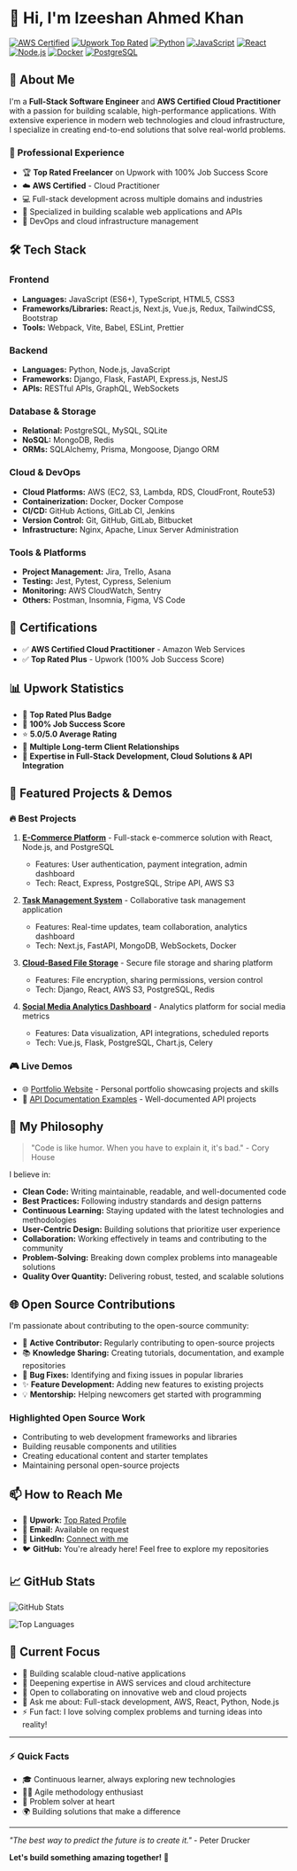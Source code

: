 # 👋 Hi, I'm Izeeshan Ahmed Khan

[![AWS Certified](https://img.shields.io/badge/AWS-Certified-FF9900?style=for-the-badge&logo=amazon-aws&logoColor=white)](https://aws.amazon.com/certification/)
[![Upwork Top Rated](https://img.shields.io/badge/Upwork-Top%20Rated-6fda44?style=for-the-badge&logo=upwork&logoColor=white)](https://www.upwork.com/)
[![Python](https://img.shields.io/badge/Python-3776AB?style=for-the-badge&logo=python&logoColor=white)](#)
[![JavaScript](https://img.shields.io/badge/JavaScript-F7DF1E?style=for-the-badge&logo=javascript&logoColor=black)](#)
[![React](https://img.shields.io/badge/React-61DAFB?style=for-the-badge&logo=react&logoColor=black)](#)
[![Node.js](https://img.shields.io/badge/Node.js-339933?style=for-the-badge&logo=node.js&logoColor=white)](#)
[![Docker](https://img.shields.io/badge/Docker-2496ED?style=for-the-badge&logo=docker&logoColor=white)](#)
[![PostgreSQL](https://img.shields.io/badge/PostgreSQL-316192?style=for-the-badge&logo=postgresql&logoColor=white)](#)

## 🚀 About Me

I'm a **Full-Stack Software Engineer** and **AWS Certified Cloud Practitioner** with a passion for building scalable, high-performance applications. With extensive experience in modern web technologies and cloud infrastructure, I specialize in creating end-to-end solutions that solve real-world problems.

### 💼 Professional Experience

- 🏆 **Top Rated Freelancer** on Upwork with 100% Job Success Score
- ☁️ **AWS Certified** - Cloud Practitioner
- 💻 Full-stack development across multiple domains and industries
- 🎯 Specialized in building scalable web applications and APIs
- 🔧 DevOps and cloud infrastructure management

## 🛠️ Tech Stack

### Frontend
- **Languages:** JavaScript (ES6+), TypeScript, HTML5, CSS3
- **Frameworks/Libraries:** React.js, Next.js, Vue.js, Redux, TailwindCSS, Bootstrap
- **Tools:** Webpack, Vite, Babel, ESLint, Prettier

### Backend
- **Languages:** Python, Node.js, JavaScript
- **Frameworks:** Django, Flask, FastAPI, Express.js, NestJS
- **APIs:** RESTful APIs, GraphQL, WebSockets

### Database & Storage
- **Relational:** PostgreSQL, MySQL, SQLite
- **NoSQL:** MongoDB, Redis
- **ORMs:** SQLAlchemy, Prisma, Mongoose, Django ORM

### Cloud & DevOps
- **Cloud Platforms:** AWS (EC2, S3, Lambda, RDS, CloudFront, Route53)
- **Containerization:** Docker, Docker Compose
- **CI/CD:** GitHub Actions, GitLab CI, Jenkins
- **Version Control:** Git, GitHub, GitLab, Bitbucket
- **Infrastructure:** Nginx, Apache, Linux Server Administration

### Tools & Platforms
- **Project Management:** Jira, Trello, Asana
- **Testing:** Jest, Pytest, Cypress, Selenium
- **Monitoring:** AWS CloudWatch, Sentry
- **Others:** Postman, Insomnia, Figma, VS Code

## 📜 Certifications

- ✅ **AWS Certified Cloud Practitioner** - Amazon Web Services
- ✅ **Top Rated Plus** - Upwork (100% Job Success Score)

## 📊 Upwork Statistics

- 🌟 **Top Rated Plus Badge**
- 💯 **100% Job Success Score**
- ⭐ **5.0/5.0 Average Rating**
- 🎯 **Multiple Long-term Client Relationships**
- 💼 **Expertise in Full-Stack Development, Cloud Solutions & API Integration**

## 🌟 Featured Projects & Demos

### 🔥 Best Projects

1. **[E-Commerce Platform](https://github.com/izeeshanahmedkhan)** - Full-stack e-commerce solution with React, Node.js, and PostgreSQL
   - Features: User authentication, payment integration, admin dashboard
   - Tech: React, Express, PostgreSQL, Stripe API, AWS S3

2. **[Task Management System](https://github.com/izeeshanahmedkhan)** - Collaborative task management application
   - Features: Real-time updates, team collaboration, analytics dashboard
   - Tech: Next.js, FastAPI, MongoDB, WebSockets, Docker

3. **[Cloud-Based File Storage](https://github.com/izeeshanahmedkhan)** - Secure file storage and sharing platform
   - Features: File encryption, sharing permissions, version control
   - Tech: Django, React, AWS S3, PostgreSQL, Redis

4. **[Social Media Analytics Dashboard](https://github.com/izeeshanahmedkhan)** - Analytics platform for social media metrics
   - Features: Data visualization, API integrations, scheduled reports
   - Tech: Vue.js, Flask, PostgreSQL, Chart.js, Celery

### 🎮 Live Demos

- 🌐 [Portfolio Website](https://izeeshanahmedkhan.github.io) - Personal portfolio showcasing projects and skills
- 🔗 [API Documentation Examples](https://github.com/izeeshanahmedkhan) - Well-documented API projects

## 💭 My Philosophy

> "Code is like humor. When you have to explain it, it's bad." - Cory House

I believe in:

- **Clean Code:** Writing maintainable, readable, and well-documented code
- **Best Practices:** Following industry standards and design patterns
- **Continuous Learning:** Staying updated with the latest technologies and methodologies
- **User-Centric Design:** Building solutions that prioritize user experience
- **Collaboration:** Working effectively in teams and contributing to the community
- **Problem-Solving:** Breaking down complex problems into manageable solutions
- **Quality Over Quantity:** Delivering robust, tested, and scalable solutions

## 🌐 Open Source Contributions

 I'm passionate about contributing to the open-source community:

- 🔨 **Active Contributor:** Regularly contributing to open-source projects
- 📚 **Knowledge Sharing:** Creating tutorials, documentation, and example repositories
- 🐛 **Bug Fixes:** Identifying and fixing issues in popular libraries
- ✨ **Feature Development:** Adding new features to existing projects
- 💡 **Mentorship:** Helping newcomers get started with programming

### Highlighted Open Source Work

- Contributing to web development frameworks and libraries
- Building reusable components and utilities
- Creating educational content and starter templates
- Maintaining personal open-source projects

## 📫 How to Reach Me

- 💼 **Upwork:** [Top Rated Profile](https://www.upwork.com/)
- 📧 **Email:** Available on request
- 🔗 **LinkedIn:** [Connect with me](https://linkedin.com)
- 🐦 **GitHub:** You're already here! Feel free to explore my repositories

## 📈 GitHub Stats

![GitHub Stats](https://github-readme-stats.vercel.app/api?username=izeeshanahmedkhan&show_icons=true&theme=radical)

![Top Languages](https://github-readme-stats.vercel.app/api/top-langs/?username=izeeshanahmedkhan&layout=compact&theme=radical)

## 🎯 Current Focus

- 🔭 Building scalable cloud-native applications
- 🌱 Deepening expertise in AWS services and cloud architecture
- 👯 Open to collaborating on innovative web and cloud projects
- 💬 Ask me about: Full-stack development, AWS, React, Python, Node.js
- ⚡ Fun fact: I love solving complex problems and turning ideas into reality!

---

### ⚡ Quick Facts

- 🎓 Continuous learner, always exploring new technologies
- 🏃‍♂️ Agile methodology enthusiast
- 🧩 Problem solver at heart
- 🌍 Building solutions that make a difference

---

*"The best way to predict the future is to create it."* - Peter Drucker

**Let's build something amazing together!** 🚀
